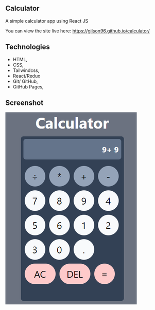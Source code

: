 ## Calculator
A simple calculator app using React JS

You can view the site live here: https://gilson96.github.io/calculator/

## Technologies
- HTML, 
- CSS,
- Tailwindcss,
- React/Redux
- Git/ GitHub,
- GitHub Pages,

## Screenshot
![Wireframe](https://github.com/Gilson96/calculator/blob/master/src/assests/calculator.png)
